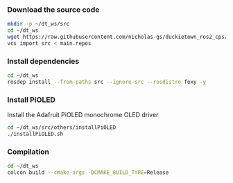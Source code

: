 ### Download the source code

```bash
mkdir -p ~/dt_ws/src
cd ~/dt_ws
wget https://raw.githubusercontent.com/nicholas-gs/duckietown_ros2_cps/main/main.repos
vcs import src < main.repos
```

### Install dependencies
```bash
cd ~/dt_ws
rosdep install --from-paths src --ignore-src --rosdistro foxy -y
```

### Install PiOLED
Install the Adafruit PiOLED monochrome OLED driver
```bash
cd ~/dt_ws/src/others/installPiOLED
./installPiOLED.sh
```

### Compilation
```bash
cd ~/dt_ws
colcon build --cmake-args -DCMAKE_BUILD_TYPE=Release
```
